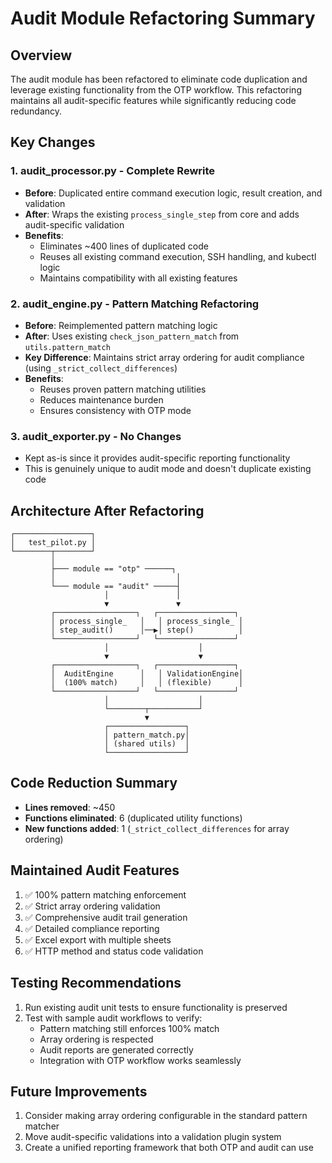 # Audit Module Refactoring Summary

## Overview
The audit module has been refactored to eliminate code duplication and leverage existing functionality from the OTP workflow. This refactoring maintains all audit-specific features while significantly reducing code redundancy.

## Key Changes

### 1. **audit_processor.py - Complete Rewrite**
- **Before**: Duplicated entire command execution logic, result creation, and validation
- **After**: Wraps the existing `process_single_step` from core and adds audit-specific validation
- **Benefits**:
  - Eliminates ~400 lines of duplicated code
  - Reuses all existing command execution, SSH handling, and kubectl logic
  - Maintains compatibility with all existing features

### 2. **audit_engine.py - Pattern Matching Refactoring**
- **Before**: Reimplemented pattern matching logic
- **After**: Uses existing `check_json_pattern_match` from `utils.pattern_match`
- **Key Difference**: Maintains strict array ordering for audit compliance (using `_strict_collect_differences`)
- **Benefits**:
  - Reuses proven pattern matching utilities
  - Reduces maintenance burden
  - Ensures consistency with OTP mode

### 3. **audit_exporter.py - No Changes**
- Kept as-is since it provides audit-specific reporting functionality
- This is genuinely unique to audit mode and doesn't duplicate existing code

## Architecture After Refactoring

```
┌─────────────────┐
│   test_pilot.py │
└────────┬────────┘
         │
         ├─── module == "otp" ──────┐
         │                           │
         └─── module == "audit" ─────┤
                     │               │
                     ▼               ▼
         ┌──────────────────┐   ┌─────────────────┐
         │ process_single_   │   │ process_single_ │
         │ step_audit()      │──▶│ step()          │
         └──────────────────┘   └─────────────────┘
                     │                    │
                     ▼                    ▼
         ┌──────────────────┐   ┌─────────────────┐
         │  AuditEngine      │   │ ValidationEngine│
         │  (100% match)     │   │ (flexible)      │
         └──────────────────┘   └─────────────────┘
                     │                    │
                     └────────┬───────────┘
                              ▼
                     ┌─────────────────┐
                     │ pattern_match.py│
                     │ (shared utils)  │
                     └─────────────────┘
```

## Code Reduction Summary
- **Lines removed**: ~450
- **Functions eliminated**: 6 (duplicated utility functions)
- **New functions added**: 1 (`_strict_collect_differences` for array ordering)

## Maintained Audit Features
1. ✅ 100% pattern matching enforcement
2. ✅ Strict array ordering validation
3. ✅ Comprehensive audit trail generation
4. ✅ Detailed compliance reporting
5. ✅ Excel export with multiple sheets
6. ✅ HTTP method and status code validation

## Testing Recommendations
1. Run existing audit unit tests to ensure functionality is preserved
2. Test with sample audit workflows to verify:
   - Pattern matching still enforces 100% match
   - Array ordering is respected
   - Audit reports are generated correctly
   - Integration with OTP workflow works seamlessly

## Future Improvements
1. Consider making array ordering configurable in the standard pattern matcher
2. Move audit-specific validations into a validation plugin system
3. Create a unified reporting framework that both OTP and audit can use
